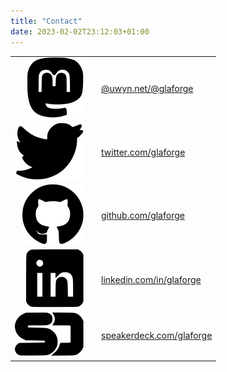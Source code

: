 ```yaml
---
title: "Contact"
date: 2023-02-02T23:12:03+01:00
---
```


|  |  |  |
| ------: | ------- | ------- |
| ![](/img/icons/mastodon-black.svg)    |  | [@uwyn.net/@glaforge](https://speakerdeck.com/glaforge) |
| ![](/img/icons/twitter-black.svg)     |  | [twitter.com/glaforge](https://twitter.com/glaforge) |
| ![](/img/icons/github-black.svg)      |  | [github.com/glaforge](https://github.com/glaforge) |
| ![](/img/icons/linkedin-black.svg)    |  | [linkedin.com/in/glaforge](https://www.linkedin.com/in/glaforge) |
| ![](/img/icons/speakerdeck-black.svg) |  | [speakerdeck.com/glaforge](https://speakerdeck.com/glaforge) |
